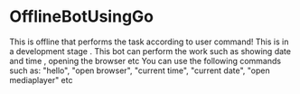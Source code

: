 # OfflineBotUsingGo
This is offline that performs the task according to user command! This is in  a development stage .
This bot can perform the work such as showing date and time , opening the browser etc 
You can use the following commands such as:
"hello", "open browser", "current time", "current date", "open mediaplayer" etc
